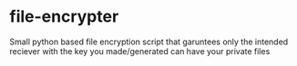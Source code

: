 # file-encrypter
Small python based file encryption script that garuntees only the intended reciever with the key you made/generated can have your private files
